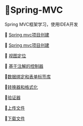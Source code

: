 # :fallen_leaf:Spring-MVC
Spring MVC框架学习，使用IDEA开发

:maple_leaf: [Spring mvc项目创建](https://github.com/Lumnca/Spring-MVC/blob/master/hello.md)

:maple_leaf: [Spring mvc项目创建](https://github.com/Lumnca/Spring-MVC/blob/master/IOC.md)

:maple_leaf: [视图定位](https://github.com/Lumnca/Spring-MVC/blob/master/%E8%A7%86%E5%9B%BE%E5%AE%9A%E4%BD%8D.md)

:maple_leaf: [基于注解的控制器](https://github.com/Lumnca/Spring-MVC/blob/master/%E5%9F%BA%E4%BA%8E%E6%B3%A8%E8%A7%A3%E7%9A%84%E6%8E%A7%E5%88%B6%E5%99%A8.md)

:maple_leaf:[数据绑定和表单标签库](https://github.com/Lumnca/Spring-MVC/blob/master/%E6%95%B0%E6%8D%AE%E7%BB%91%E5%AE%9A%E5%92%8C%E8%A1%A8%E5%8D%95%E5%BA%93%E6%A0%87%E7%AD%BE.md)

:maple_leaf:[转换器和格式化](https://github.com/Lumnca/Spring-MVC/blob/master/%E8%BD%AC%E6%8D%A2%E5%99%A8%E5%92%8C%E6%A0%BC%E5%BC%8F%E5%8C%96.md)

:maple_leaf:[验证器](https://github.com/Lumnca/Spring-MVC/blob/master/%E9%AA%8C%E8%AF%81%E5%99%A8.md)

:maple_leaf:[上传文件](https://github.com/Lumnca/Spring-MVC/blob/master/%E4%B8%8A%E4%BC%A0%E6%96%87%E4%BB%B6.md)

:maple_leaf:[下载文件](https://github.com/Lumnca/Spring-MVC/blob/master/%E4%B8%8B%E8%BD%BD%E6%96%87%E4%BB%B6.md)
